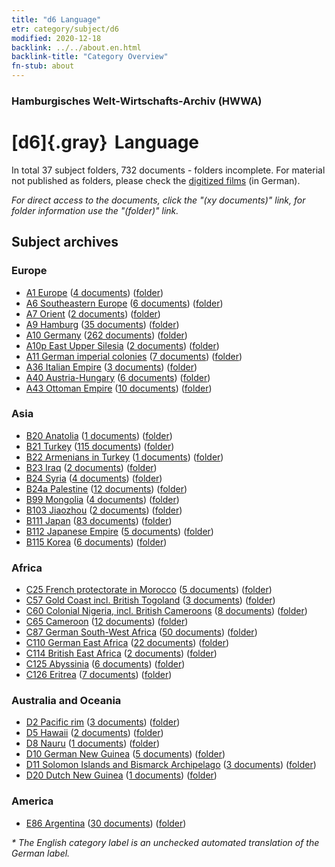 ```yaml
---
title: "d6 Language"
etr: category/subject/d6
modified: 2020-12-18
backlink: ../../about.en.html
backlink-title: "Category Overview"
fn-stub: about
---
```


### Hamburgisches Welt-Wirtschafts-Archiv (HWWA)
# [d6]{.gray}&#8201; Language&#160; 





In total 37 subject folders, 732 documents - folders incomplete.
For material not published as folders, please check the [digitized films](/film/h1_sh) (in German).

_For direct access to the documents, click the "(xy documents)" link, for folder information use the "(folder)" link._

## Subject archives



### Europe

- [A1 Europe](../../../geo/about.en.html#A1) (<a href="https://dfg-viewer.de/show/?tx_dlf[id]=https://pm20.zbw.eu/mets/sh/1408xx/140892/1442xx/144239/public.mets.en.xml" target="_blank">4 documents</a>) ([folder](http://purl.org/pressemappe20/folder/sh/140892,144239))
- [A6 Southeastern Europe](../../../geo/about.en.html#A6) (<a href="https://dfg-viewer.de/show/?tx_dlf[id]=https://pm20.zbw.eu/mets/sh/1409xx/140900/1442xx/144239/public.mets.en.xml" target="_blank">6 documents</a>) ([folder](http://purl.org/pressemappe20/folder/sh/140900,144239))
- [A7 Orient](../../../geo/about.en.html#A7) (<a href="https://dfg-viewer.de/show/?tx_dlf[id]=https://pm20.zbw.eu/mets/sh/1409xx/140902/1442xx/144239/public.mets.en.xml" target="_blank">2 documents</a>) ([folder](http://purl.org/pressemappe20/folder/sh/140902,144239))
- [A9 Hamburg](../../../geo/about.en.html#A9) (<a href="https://dfg-viewer.de/show/?tx_dlf[id]=https://pm20.zbw.eu/mets/sh/1409xx/140905/1442xx/144239/public.mets.en.xml" target="_blank">35 documents</a>) ([folder](http://purl.org/pressemappe20/folder/sh/140905,144239))
- [A10 Germany](../../../geo/about.en.html#A10) (<a href="https://dfg-viewer.de/show/?tx_dlf[id]=https://pm20.zbw.eu/mets/sh/1261xx/126128/1442xx/144239/public.mets.en.xml" target="_blank">262 documents</a>) ([folder](http://purl.org/pressemappe20/folder/sh/126128,144239))
- [A10p East Upper Silesia](../../../geo/about.en.html#A10p) (<a href="https://dfg-viewer.de/show/?tx_dlf[id]=https://pm20.zbw.eu/mets/sh/1409xx/140951/1442xx/144239/public.mets.en.xml" target="_blank">2 documents</a>) ([folder](http://purl.org/pressemappe20/folder/sh/140951,144239))
- [A11 German imperial colonies](../../../geo/about.en.html#A11) (<a href="https://dfg-viewer.de/show/?tx_dlf[id]=https://pm20.zbw.eu/mets/sh/1409xx/140960/1442xx/144239/public.mets.en.xml" target="_blank">7 documents</a>) ([folder](http://purl.org/pressemappe20/folder/sh/140960,144239))
- [A36 Italian Empire](../../../geo/about.en.html#A36) (<a href="https://dfg-viewer.de/show/?tx_dlf[id]=https://pm20.zbw.eu/mets/sh/1410xx/141012/1442xx/144239/public.mets.en.xml" target="_blank">3 documents</a>) ([folder](http://purl.org/pressemappe20/folder/sh/141012,144239))
- [A40 Austria-Hungary](../../../geo/about.en.html#A40) (<a href="https://dfg-viewer.de/show/?tx_dlf[id]=https://pm20.zbw.eu/mets/sh/1261xx/126127/1442xx/144239/public.mets.en.xml" target="_blank">6 documents</a>) ([folder](http://purl.org/pressemappe20/folder/sh/126127,144239))
- [A43 Ottoman Empire](../../../geo/about.en.html#A43) (<a href="https://dfg-viewer.de/show/?tx_dlf[id]=https://pm20.zbw.eu/mets/sh/1410xx/141034/1442xx/144239/public.mets.en.xml" target="_blank">10 documents</a>) ([folder](http://purl.org/pressemappe20/folder/sh/141034,144239))

### Asia

- [B20 Anatolia](../../../geo/about.en.html#B20) (<a href="https://dfg-viewer.de/show/?tx_dlf[id]=https://pm20.zbw.eu/mets/sh/1411xx/141108/1442xx/144239/public.mets.en.xml" target="_blank">1 documents</a>) ([folder](http://purl.org/pressemappe20/folder/sh/141108,144239))
- [B21 Turkey](../../../geo/about.en.html#B21) (<a href="https://dfg-viewer.de/show/?tx_dlf[id]=https://pm20.zbw.eu/mets/sh/1411xx/141111/1442xx/144239/public.mets.en.xml" target="_blank">115 documents</a>) ([folder](http://purl.org/pressemappe20/folder/sh/141111,144239))
- [B22 Armenians in Turkey](../../../geo/about.en.html#B22) (<a href="https://dfg-viewer.de/show/?tx_dlf[id]=https://pm20.zbw.eu/mets/sh/1411xx/141112/1442xx/144239/public.mets.en.xml" target="_blank">1 documents</a>) ([folder](http://purl.org/pressemappe20/folder/sh/141112,144239))
- [B23 Iraq](../../../geo/about.en.html#B23) (<a href="https://dfg-viewer.de/show/?tx_dlf[id]=https://pm20.zbw.eu/mets/sh/1411xx/141113/1442xx/144239/public.mets.en.xml" target="_blank">2 documents</a>) ([folder](http://purl.org/pressemappe20/folder/sh/141113,144239))
- [B24 Syria](../../../geo/about.en.html#B24) (<a href="https://dfg-viewer.de/show/?tx_dlf[id]=https://pm20.zbw.eu/mets/sh/1411xx/141114/1442xx/144239/public.mets.en.xml" target="_blank">4 documents</a>) ([folder](http://purl.org/pressemappe20/folder/sh/141114,144239))
- [B24a Palestine](../../../geo/about.en.html#B24a) (<a href="https://dfg-viewer.de/show/?tx_dlf[id]=https://pm20.zbw.eu/mets/sh/1411xx/141115/1442xx/144239/public.mets.en.xml" target="_blank">12 documents</a>) ([folder](http://purl.org/pressemappe20/folder/sh/141115,144239))
- [B99 Mongolia](../../../geo/about.en.html#B99) (<a href="https://dfg-viewer.de/show/?tx_dlf[id]=https://pm20.zbw.eu/mets/sh/1412xx/141261/1442xx/144239/public.mets.en.xml" target="_blank">4 documents</a>) ([folder](http://purl.org/pressemappe20/folder/sh/141261,144239))
- [B103 Jiaozhou](../../../geo/about.en.html#B103) (<a href="https://dfg-viewer.de/show/?tx_dlf[id]=https://pm20.zbw.eu/mets/sh/1261xx/126163/1442xx/144239/public.mets.en.xml" target="_blank">2 documents</a>) ([folder](http://purl.org/pressemappe20/folder/sh/126163,144239))
- [B111 Japan](../../../geo/about.en.html#B111) (<a href="https://dfg-viewer.de/show/?tx_dlf[id]=https://pm20.zbw.eu/mets/sh/1412xx/141272/1442xx/144239/public.mets.en.xml" target="_blank">83 documents</a>) ([folder](http://purl.org/pressemappe20/folder/sh/141272,144239))
- [B112 Japanese Empire](../../../geo/about.en.html#B112) (<a href="https://dfg-viewer.de/show/?tx_dlf[id]=https://pm20.zbw.eu/mets/sh/1412xx/141273/1442xx/144239/public.mets.en.xml" target="_blank">5 documents</a>) ([folder](http://purl.org/pressemappe20/folder/sh/141273,144239))
- [B115 Korea](../../../geo/about.en.html#B115) (<a href="https://dfg-viewer.de/show/?tx_dlf[id]=https://pm20.zbw.eu/mets/sh/1412xx/141276/1442xx/144239/public.mets.en.xml" target="_blank">6 documents</a>) ([folder](http://purl.org/pressemappe20/folder/sh/141276,144239))

### Africa

- [C25 French protectorate in Morocco](../../../geo/about.en.html#C25) (<a href="https://dfg-viewer.de/show/?tx_dlf[id]=https://pm20.zbw.eu/mets/sh/1413xx/141358/1442xx/144239/public.mets.en.xml" target="_blank">5 documents</a>) ([folder](http://purl.org/pressemappe20/folder/sh/141358,144239))
- [C57 Gold Coast incl. British Togoland](../../../geo/about.en.html#C57) (<a href="https://dfg-viewer.de/show/?tx_dlf[id]=https://pm20.zbw.eu/mets/sh/1414xx/141406/1442xx/144239/public.mets.en.xml" target="_blank">3 documents</a>) ([folder](http://purl.org/pressemappe20/folder/sh/141406,144239))
- [C60 Colonial Nigeria, incl. British Cameroons](../../../geo/about.en.html#C60) (<a href="https://dfg-viewer.de/show/?tx_dlf[id]=https://pm20.zbw.eu/mets/sh/1414xx/141409/1442xx/144239/public.mets.en.xml" target="_blank">8 documents</a>) ([folder](http://purl.org/pressemappe20/folder/sh/141409,144239))
- [C65 Cameroon](../../../geo/about.en.html#C65) (<a href="https://dfg-viewer.de/show/?tx_dlf[id]=https://pm20.zbw.eu/mets/sh/1414xx/141410/1442xx/144239/public.mets.en.xml" target="_blank">12 documents</a>) ([folder](http://purl.org/pressemappe20/folder/sh/141410,144239))
- [C87 German South-West Africa](../../../geo/about.en.html#C87) (<a href="https://dfg-viewer.de/show/?tx_dlf[id]=https://pm20.zbw.eu/mets/sh/1414xx/141450/1442xx/144239/public.mets.en.xml" target="_blank">50 documents</a>) ([folder](http://purl.org/pressemappe20/folder/sh/141450,144239))
- [C110 German East Africa](../../../geo/about.en.html#C110) (<a href="https://dfg-viewer.de/show/?tx_dlf[id]=https://pm20.zbw.eu/mets/sh/1414xx/141471/1442xx/144239/public.mets.en.xml" target="_blank">22 documents</a>) ([folder](http://purl.org/pressemappe20/folder/sh/141471,144239))
- [C114 British East Africa](../../../geo/about.en.html#C114) (<a href="https://dfg-viewer.de/show/?tx_dlf[id]=https://pm20.zbw.eu/mets/sh/1414xx/141473/1442xx/144239/public.mets.en.xml" target="_blank">2 documents</a>) ([folder](http://purl.org/pressemappe20/folder/sh/141473,144239))
- [C125 Abyssinia](../../../geo/about.en.html#C125) (<a href="https://dfg-viewer.de/show/?tx_dlf[id]=https://pm20.zbw.eu/mets/sh/1414xx/141482/1442xx/144239/public.mets.en.xml" target="_blank">6 documents</a>) ([folder](http://purl.org/pressemappe20/folder/sh/141482,144239))
- [C126 Eritrea](../../../geo/about.en.html#C126) (<a href="https://dfg-viewer.de/show/?tx_dlf[id]=https://pm20.zbw.eu/mets/sh/1414xx/141483/1442xx/144239/public.mets.en.xml" target="_blank">7 documents</a>) ([folder](http://purl.org/pressemappe20/folder/sh/141483,144239))

### Australia and Oceania

- [D2 Pacific rim](../../../geo/about.en.html#D2) (<a href="https://dfg-viewer.de/show/?tx_dlf[id]=https://pm20.zbw.eu/mets/sh/1415xx/141593/1442xx/144239/public.mets.en.xml" target="_blank">3 documents</a>) ([folder](http://purl.org/pressemappe20/folder/sh/141593,144239))
- [D5 Hawaii](../../../geo/about.en.html#D5) (<a href="https://dfg-viewer.de/show/?tx_dlf[id]=https://pm20.zbw.eu/mets/sh/1415xx/141595/1442xx/144239/public.mets.en.xml" target="_blank">2 documents</a>) ([folder](http://purl.org/pressemappe20/folder/sh/141595,144239))
- [D8 Nauru](../../../geo/about.en.html#D8) (<a href="https://dfg-viewer.de/show/?tx_dlf[id]=https://pm20.zbw.eu/mets/sh/1415xx/141599/1442xx/144239/public.mets.en.xml" target="_blank">1 documents</a>) ([folder](http://purl.org/pressemappe20/folder/sh/141599,144239))
- [D10 German New Guinea](../../../geo/about.en.html#D10) (<a href="https://dfg-viewer.de/show/?tx_dlf[id]=https://pm20.zbw.eu/mets/sh/1416xx/141601/1442xx/144239/public.mets.en.xml" target="_blank">5 documents</a>) ([folder](http://purl.org/pressemappe20/folder/sh/141601,144239))
- [D11 Solomon Islands and Bismarck Archipelago](../../../geo/about.en.html#D11) (<a href="https://dfg-viewer.de/show/?tx_dlf[id]=https://pm20.zbw.eu/mets/sh/1416xx/141610/1442xx/144239/public.mets.en.xml" target="_blank">3 documents</a>) ([folder](http://purl.org/pressemappe20/folder/sh/141610,144239))
- [D20 Dutch New Guinea](../../../geo/about.en.html#D20) (<a href="https://dfg-viewer.de/show/?tx_dlf[id]=https://pm20.zbw.eu/mets/sh/1416xx/141619/1442xx/144239/public.mets.en.xml" target="_blank">1 documents</a>) ([folder](http://purl.org/pressemappe20/folder/sh/141619,144239))

### America

- [E86 Argentina](../../../geo/about.en.html#E86) (<a href="https://dfg-viewer.de/show/?tx_dlf[id]=https://pm20.zbw.eu/mets/sh/1416xx/141692/1442xx/144239/public.mets.en.xml" target="_blank">30 documents</a>) ([folder](http://purl.org/pressemappe20/folder/sh/141692,144239))


_* The English category label is an unchecked automated translation of the German label._

